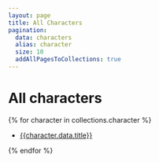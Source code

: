 ```yaml
---
layout: page
title: All Characters
pagination:
  data: characters
  alias: character
  size: 10
  addAllPagesToCollections: true
---
```


# All characters

{% for character in collections.character %}

- [{{character.data.title}}]({{character.url}})

{% endfor %}





